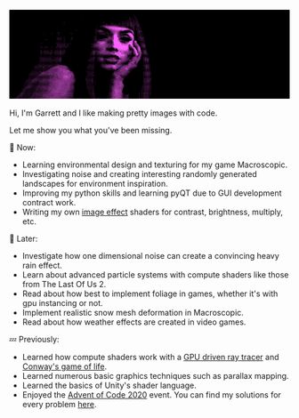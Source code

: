![Aiko Banner](https://github.com/GarrettGunnell/GarrettGunnell/blob/main/Banner.png)

Hi, I'm Garrett and I like making pretty images with code. 

Let me show you what you've been missing.

💬 Now:
- Learning environmental design and texturing for my game Macroscopic.
- Investigating noise and creating interesting randomly generated landscapes for environment inspiration.
- Improving my python skills and learning pyQT due to GUI development contract work.
- Writing my own [image effect](https://github.com/GarrettGunnell/Image-Effects) shaders for contrast, brightness, multiply, etc.

💭 Later:
- Investigate how one dimensional noise can create a convincing heavy rain effect.
- Learn about advanced particle systems with compute shaders like those from The Last Of Us 2.
- Read about how best to implement foliage in games, whether it's with gpu instancing or not.
- Implement realistic snow mesh deformation in Macroscopic.
- Read about how weather effects are created in video games.

💤 Previously:
- Learned how compute shaders work with a [GPU driven ray tracer](https://github.com/GarrettGunnell/Compute-Ray-Tracer) and [Conway's game of life](https://github.com/GarrettGunnell/Compute-Game-Of-Life).
- Learned numerous basic graphics techniques such as parallax mapping.
- Learned the basics of Unity's shader language.
- Enjoyed the [Advent of Code 2020](https://adventofcode.com/) event. You can find my solutions for every problem [here](https://github.com/GarrettGunnell/Advent-Of-Code-2020).
